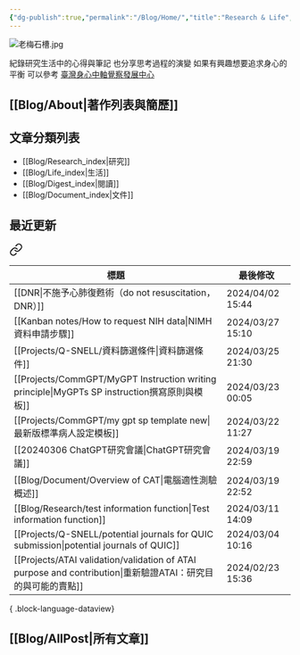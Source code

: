 ```yaml
---
{"dg-publish":true,"permalink":"/Blog/Home/","title":"Research & Life","tags":["blog","gardenEntry","gardenEntry","gardenEntry"],"created":"2023-02-16T00:00:00.000Z","updated":"2024-02-06T23:10"}
---
```



![老梅石槽.jpg](/img/user/Blog/images/%E8%80%81%E6%A2%85%E7%9F%B3%E6%A7%BD.jpg)

紀錄研究生活中的心得與筆記
也分享思考過程的演變
如果有興趣想要追求身心的平衡
可以參考 [臺灣身心中軸覺察發展中心](https://bmaa.tw)

## [[Blog/About\|著作列表與簡歷]]

## 文章分類列表

- [[Blog/Research_index\|研究]]
- [[Blog/Life_index\|生活]]
- [[Blog/Digest_index\|閱讀]]
- [[Blog/Document_index\|文件]]

## 最近更新


<div class="transclusion internal-embed is-loaded"><a class="markdown-embed-link" href="/blog/recent/" aria-label="Open link"><svg xmlns="http://www.w3.org/2000/svg" width="24" height="24" viewBox="0 0 24 24" fill="none" stroke="currentColor" stroke-width="2" stroke-linecap="round" stroke-linejoin="round" class="svg-icon lucide-link"><path d="M10 13a5 5 0 0 0 7.54.54l3-3a5 5 0 0 0-7.07-7.07l-1.72 1.71"></path><path d="M14 11a5 5 0 0 0-7.54-.54l-3 3a5 5 0 0 0 7.07 7.07l1.71-1.71"></path></svg></a><div class="markdown-embed">





| 標題                                                                                               | 最後修改              |
| ------------------------------------------------------------------------------------------------ | ----------------- |
| [[DNR\|不施予心肺復甦術（do not resuscitation，DNR）]]                                                   | 2024/04/02  15:44 |
| [[Kanban notes/How to request NIH data\|NIMH資料申請步驟]]                                          | 2024/03/27  15:10 |
| [[Projects/Q-SNELL/資料篩選條件\|資料篩選條件]]                                                           | 2024/03/25  21:30 |
| [[Projects/CommGPT/MyGPT Instruction writing principle\|MyGPTs SP instruction撰寫原則與模板]]        | 2024/03/23  00:05 |
| [[Projects/CommGPT/my gpt sp template new\|最新版標準病人設定模板]]                                      | 2024/03/22  11:27 |
| [[20240306 ChatGPT研究會議\|ChatGPT研究會議]]                                                         | 2024/03/19  22:59 |
| [[Blog/Document/Overview of CAT\|電腦適性測驗概述]]                                                   | 2024/03/19  22:52 |
| [[Blog/Research/test information function\|Test information function]]                        | 2024/03/11  14:09 |
| [[Projects/Q-SNELL/potential journals for QUIC submission\|potential journals of QUIC]]       | 2024/03/04  10:16 |
| [[Projects/ATAI validation/validation of ATAI purpose and contribution\|重新驗證ATAI：研究目的與可能的賣點]] | 2024/02/23  15:36 |

{ .block-language-dataview}

</div></div>


## [[Blog/AllPost\|所有文章]]
